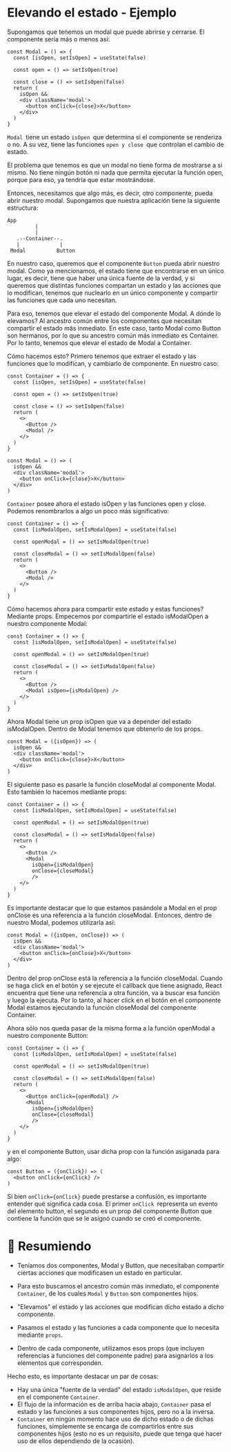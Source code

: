 # Elevando el estado - Ejemplo
Supongamos que tenemos un modal que puede abrirse y cerrarse. El componente sería más o menos así:
```
const Modal = () => {
  const [isOpen, setIsOpen] = useState(false)
  
  const open = () => setIsOpen(true)
  
  const close = () => setIsOpen(false)
  return (
    isOpen &&
    <div className='modal'>
      <button onClick={close}>X</button>
    </div>
  )
}
```

```Modal ```tiene un estado ```isOpen ```que determina si el componente se renderiza o no. A su vez, tiene las funciones ```open y close ```que controlan el cambio de estado.

El problema que tenemos es que un modal no tiene forma de mostrarse a si mismo. No tiene ningún botón ni nada que permita ejecutar la función open, porque para eso, ya tendría que estar mostrándose.

Entonces, necesitamos que algo más, es decir, otro componente, pueda abrir nuestro modal. Supongamos que nuestra aplicación tiene la siguiente estructura:

```
App 
         |     
         |     
   .--Container--. 
   |             |
 Modal          Button
```

En nuestro caso, queremos que el componente ```Button``` pueda abrir nuestro modal. Como ya mencionamos, el estado tiene que encontrarse en un único lugar, es decir, tiene que haber una única fuente de la verdad, y si queremos que distintas funciones compartan un estado y las acciones que lo modifican, tenemos que nuclearlo en un único componente y compartir las funciones que cada uno necesitan.

Para eso, tenemos que elevar el estado del componente Modal. A dónde lo elevamos? Al ancestro común entre los componentes que necesitan compartir el estado más inmediato. En este caso, tanto Modal como Button son hermanos, por lo que su ancestro común más inmediato es Container. Por lo tanto, tenemos que elevar el estado de Modal a Container.

Cómo hacemos esto? Primero tenemos que extraer el estado y las funciones que lo modifican, y cambiarlo de componente. En nuestro caso:
```
const Container = () => {
  const [isOpen, setIsOpen] = useState(false)
  
  const open = () => setIsOpen(true)
  
  const close = () => setIsOpen(false)
  return (
    <>
      <Button />
      <Modal />
    </>
  )
}
```
```
const Modal = () => (
  isOpen &&
  <div className='modal'>
    <button onClick={close}>X</button>
  </div>
)
```
```Container``` posee ahora el estado isOpen y las funciones open y close. Podemos renombrarlos a algo un poco más significativo:
```
const Container = () => {
  const [isModalOpen, setIsModalOpen] = useState(false)
  
  const openModal = () => setIsModalOpen(true)
  
  const closeModal = () => setIsModalOpen(false)
  return (
    <>
      <Button />
      <Modal />
    </>
  )
}
```
Cómo hacemos ahora para compartir este estado y estas funciones? Mediante props. Empecemos por compartirle el estado isModalOpen a nuestro componente Modal:
```
const Container = () => {
  const [isModalOpen, setIsModalOpen] = useState(false)
  
  const openModal = () => setIsModalOpen(true)
  
  const closeModal = () => setIsModalOpen(false)
  return (
    <>
      <Button />
      <Modal isOpen={isModalOpen} />
    </>
  )
}
```
Ahora Modal tiene un prop isOpen que va a depender del estado isModalOpen. Dentro de Modal tenemos que obtenerlo de los props.
```
const Modal = ({isOpen}) => (
  isOpen &&
  <div className='modal'>
    <button onClick={close}>X</button>
  </div>
)
```
El siguiente paso es pasarle la función closeModal al componente Modal. Esto también lo hacemos mediante props:
```
const Container = () => {
  const [isModalOpen, setIsModalOpen] = useState(false)
  
  const openModal = () => setIsModalOpen(true)
  
  const closeModal = () => setIsModalOpen(false)
  return (
    <>
      <Button />
      <Modal 
        isOpen={isModalOpen}
        onClose={closeModal} 
        />
    </>
  )
}
```
Es importante destacar que lo que estamos pasándole a Modal en el prop onClose es una referencia a la función closeModal. Entonces, dentro de nuestro Modal, podemos utilizarla así:
```
const Modal = ({isOpen, onClose}) => (
  isOpen &&
  <div className='modal'>
    <button onClick={onClose}>X</button>
  </div>
)
```
Dentro del prop onClose está la referencia a la función closeModal. Cuando se haga click en el botón y se ejecute el callback que tiene asignado, React encuentra que tiene una referencia a otra función, va a buscar esa función y luego la ejecuta. Por lo tanto, al hacer click en el botón en el componente Modal estamos ejecutando la función closeModal del componente Container.

Ahora sólo nos queda pasar de la misma forma a la función openModal a nuestro componente Button:
```
const Container = () => {
  const [isModalOpen, setIsModalOpen] = useState(false)
  
  const openModal = () => setIsModalOpen(true)
  
  const closeModal = () => setIsModalOpen(false)
  return (
    <>
      <Button onClick={openModal} />
      <Modal 
        isOpen={isModalOpen}
        onClose={closeModal} 
        />
    </>
  )
}
```
y en el componente Button, usar dicha prop con la función asiganada para algo:
```
const Button = ({onClick}) => (
  <button onClick={onClick} />
)
```

Si bien ```onClick={onClick}``` puede prestarse a confusión, es importante entender qué significa cada cosa. El primer ```onClick ```representa un evento del elemento button, el segundo es un prop del componente Button que contiene la función que se le asignó cuando se creó el componente.

# 📄 Resumiendo
* Teníamos dos componentes, Modal y Button, que necesitaban compartir ciertas acciones que modificasen un estado en particular.

* Para esto buscamos el ancestro común más inmediato, el componente ```Container```, de los cuales ```Modal``` y ```Button``` son componentes hijos.
* "Elevamos" el estado y las acciones que modifican dicho estado a dicho componente.
* Pasamos el estado y las funciones a cada componente que lo necesita mediante ```props```.
* Dentro de cada componente, utilizamos esos props (que incluyen referencias a funciones del componente padre) para asignarlos a los elementos que corresponden.

Hecho esto, es importante destacar un par de cosas:

* Hay una única "fuente de la verdad" del estado ```isModalOpen```, que reside en el componente ```Container```.
* El flujo de la información es de arriba hacia abajo, ```Container``` pasa el estado y las funciones a sus componentes hijos, pero no a la inversa.
* ```Container``` en ningún momento hace uso de dicho estado o de dichas funciones, simplemente se encarga de compartirlos entre sus componentes hijos (esto no es un requisito, puede que tenga que hacer uso de ellos dependiendo de la ocasión).